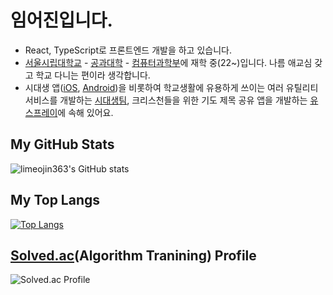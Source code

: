 # 임어진입니다.

- React, TypeScript로 프론트엔드 개발을 하고 있습니다.
- [서울시립대학교](https://www.uos.ac.kr/main.do?epTicket=INV) - [공과대학](https://www.uos.ac.kr/engineering/index.do?epTicket=INV) - [컴퓨터과학부](https://www.uos.ac.kr/engineering/depart/cs/main.do)에 재학 중(22~)입니다. 나름 애교심 갖고 학교 다니는 편이라 생각합니다.
- 시대생 앱([iOS](https://apps.apple.com/kr/app/%EC%8B%9C%EB%8C%80%EC%83%9D-%EB%82%B4-%EC%86%90%EC%95%88%EC%9D%98-%EC%84%9C%EC%9A%B8%EC%8B%9C%EB%A6%BD%EB%8C%80%ED%95%99%EA%B5%90/id1514073192), [Android](https://play.google.com/store/apps/details?id=com.beyondconnect.uoslife&hl=ko&gl=US))을 비롯하여 학교생활에 유용하게 쓰이는 여러 유틸리티 서비스를 개발하는 [시대생팀](https://github.com/uoslife), 크리스천들을 위한 기도 제목 공유 앱을 개발하는 [유스프레이](https://github.com/PrayHelper)에 속해 있어요.

## My GitHub Stats

![limeojin363's GitHub stats](https://github-readme-stats.vercel.app/api?username=limeojin363&count_private=true)

## My Top Langs

[![Top Langs](https://github-readme-stats.vercel.app/api/top-langs/?username=limeojin363&layout=compact)](https://github.com/limeojin363/github-readme-stats)

## [Solved.ac](https://solved.ac)(Algorithm Tranining) Profile

![Solved.ac Profile](https://mazassumnida.wtf/api/v2/generate_badge?boj=limeojin363)
